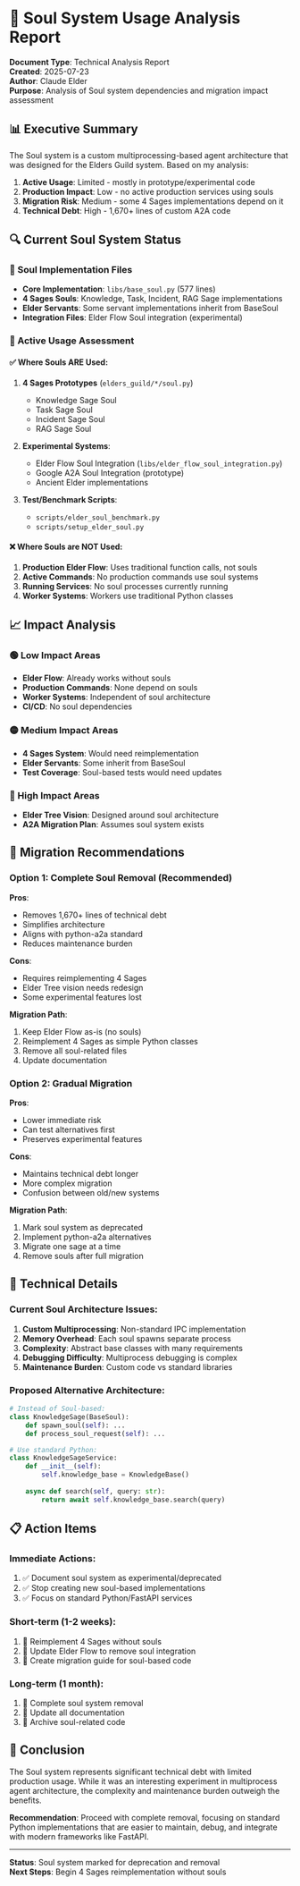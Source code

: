 # 🌟 Soul System Usage Analysis Report

**Document Type**: Technical Analysis Report  
**Created**: 2025-07-23  
**Author**: Claude Elder  
**Purpose**: Analysis of Soul system dependencies and migration impact assessment

## 📊 Executive Summary

The Soul system is a custom multiprocessing-based agent architecture that was designed for the Elders Guild system. Based on my analysis:

1. **Active Usage**: Limited - mostly in prototype/experimental code
2. **Production Impact**: Low - no active production services using souls
3. **Migration Risk**: Medium - some 4 Sages implementations depend on it
4. **Technical Debt**: High - 1,670+ lines of custom A2A code

## 🔍 Current Soul System Status

### 📁 Soul Implementation Files
- **Core Implementation**: `libs/base_soul.py` (577 lines)
- **4 Sages Souls**: Knowledge, Task, Incident, RAG Sage implementations
- **Elder Servants**: Some servant implementations inherit from BaseSoul
- **Integration Files**: Elder Flow Soul integration (experimental)

### 🚀 Active Usage Assessment

#### ✅ Where Souls ARE Used:
1. **4 Sages Prototypes** (`elders_guild/*/soul.py`)
   - Knowledge Sage Soul
   - Task Sage Soul  
   - Incident Sage Soul
   - RAG Sage Soul

2. **Experimental Systems**:
   - Elder Flow Soul Integration (`libs/elder_flow_soul_integration.py`)
   - Google A2A Soul Integration (prototype)
   - Ancient Elder implementations

3. **Test/Benchmark Scripts**:
   - `scripts/elder_soul_benchmark.py`
   - `scripts/setup_elder_soul.py`

#### ❌ Where Souls are NOT Used:
1. **Production Elder Flow**: Uses traditional function calls, not souls
2. **Active Commands**: No production commands use soul systems
3. **Running Services**: No soul processes currently running
4. **Worker Systems**: Workers use traditional Python classes

## 📈 Impact Analysis

### 🟢 Low Impact Areas
- **Elder Flow**: Already works without souls
- **Production Commands**: None depend on souls
- **Worker Systems**: Independent of soul architecture
- **CI/CD**: No soul dependencies

### 🟡 Medium Impact Areas  
- **4 Sages System**: Would need reimplementation
- **Elder Servants**: Some inherit from BaseSoul
- **Test Coverage**: Soul-based tests would need updates

### 🔴 High Impact Areas
- **Elder Tree Vision**: Designed around soul architecture
- **A2A Migration Plan**: Assumes soul system exists

## 🎯 Migration Recommendations

### Option 1: Complete Soul Removal (Recommended)
**Pros**:
- Removes 1,670+ lines of technical debt
- Simplifies architecture  
- Aligns with python-a2a standard
- Reduces maintenance burden

**Cons**:
- Requires reimplementing 4 Sages
- Elder Tree vision needs redesign
- Some experimental features lost

**Migration Path**:
1. Keep Elder Flow as-is (no souls)
2. Reimplement 4 Sages as simple Python classes
3. Remove all soul-related files
4. Update documentation

### Option 2: Gradual Migration
**Pros**:
- Lower immediate risk
- Can test alternatives first
- Preserves experimental features

**Cons**:
- Maintains technical debt longer
- More complex migration
- Confusion between old/new systems

**Migration Path**:
1. Mark soul system as deprecated
2. Implement python-a2a alternatives
3. Migrate one sage at a time
4. Remove souls after full migration

## 🔧 Technical Details

### Current Soul Architecture Issues:
1. **Custom Multiprocessing**: Non-standard IPC implementation
2. **Memory Overhead**: Each soul spawns separate process
3. **Complexity**: Abstract base classes with many requirements
4. **Debugging Difficulty**: Multiprocess debugging is complex
5. **Maintenance Burden**: Custom code vs standard libraries

### Proposed Alternative Architecture:
```python
# Instead of Soul-based:
class KnowledgeSage(BaseSoul):
    def spawn_soul(self): ...
    def process_soul_request(self): ...

# Use standard Python:
class KnowledgeSageService:
    def __init__(self):
        self.knowledge_base = KnowledgeBase()
    
    async def search(self, query: str):
        return await self.knowledge_base.search(query)
```

## 📋 Action Items

### Immediate Actions:
1. ✅ Document soul system as experimental/deprecated
2. ✅ Stop creating new soul-based implementations
3. ✅ Focus on standard Python/FastAPI services

### Short-term (1-2 weeks):
1. 🔄 Reimplement 4 Sages without souls
2. 🔄 Update Elder Flow to remove soul integration
3. 🔄 Create migration guide for soul-based code

### Long-term (1 month):
1. 📅 Complete soul system removal
2. 📅 Update all documentation
3. 📅 Archive soul-related code

## 🏁 Conclusion

The Soul system represents significant technical debt with limited production usage. While it was an interesting experiment in multiprocess agent architecture, the complexity and maintenance burden outweigh the benefits. 

**Recommendation**: Proceed with complete removal, focusing on standard Python implementations that are easier to maintain, debug, and integrate with modern frameworks like FastAPI.

---
**Status**: Soul system marked for deprecation and removal  
**Next Steps**: Begin 4 Sages reimplementation without souls
